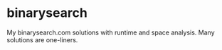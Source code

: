 # binarysearch
My binarysearch.com solutions with runtime and space analysis. 
Many solutions are one-liners. 
